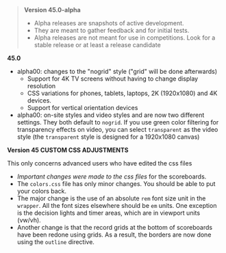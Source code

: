 > **Version 45.0-alpha**	
>
> - Alpha releases are snapshots of active development.  
> - They are meant to gather feedback and for initial tests.
> - Alpha releases are not meant for use in competitions. Look for a stable release or at least a release candidate

**45.0**

- alpha00: changes to the "nogrid" style ("grid" will be done afterwards)
  - Support for 4K TV screens without having to change display resolution
  - CSS variations for phones, tablets, laptops, 2K (1920x1080) and 4K devices.
  - Support for vertical orientation devices
- alpha00: on-site styles and video styles and are now two different settings.  They both default to `nogrid`.  If you use green color filtering for transparency effects on video, you can select `transparent` as the video style (the `transparent` style is designed for a 1920x1080 canvas) 

**Version 45 CUSTOM CSS ADJUSTMENTS**

This only concerns advanced users who have edited the css files

- *Important changes were made to the css files* for the scoreboards. 
- The `colors.css` file has only minor changes.  You should be able to put your colors back.
- The major change is the use of an absolute `rem` font size unit in the `wrapper`.  All the font sizes elsewhere should be `em` units.  One exception is the decision lights and timer areas, which are in viewport units (vw/vh).
- Another change is that the record grids at the bottom of scoreboards have been redone using grids. As a result, the borders are now done using the `outline` directive.

